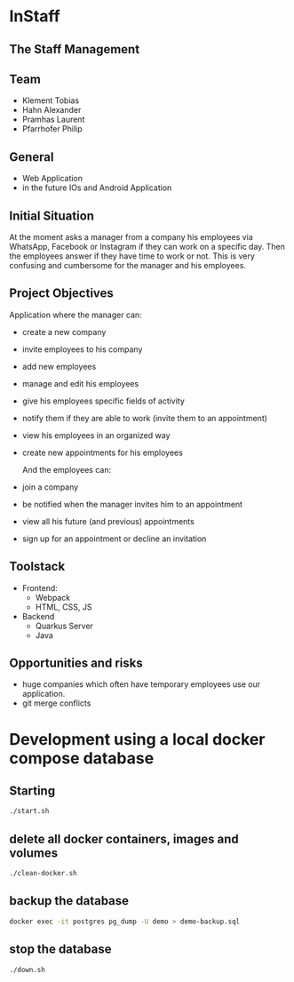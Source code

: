 # InStaff

## The Staff Management 

## Team

* Klement Tobias
* Hahn Alexander
* Pramhas Laurent
* Pfarrhofer Philip

## General

* Web Application
* in the future IOs and Android Application

## Initial Situation

At the moment asks a manager from a company his employees via WhatsApp, Facebook or Instagram if they can work on a specific day. 
Then the employees answer if they have time to work or not. This is very confusing and cumbersome for the manager and his employees.


## Project Objectives

 Application where the manager can:
* create a new company
* invite employees to his company
* add new employees
* manage and edit his employees
* give his employees specific fields of activity
* notify them if they are able to work (invite them to an appointment)
* view his employees in an organized way
* create new appointments for his employees

  And the employees can:
* join a company
* be notified when the manager invites him to an appointment
* view all his future (and previous) appointments
* sign up for an appointment or decline an invitation

## Toolstack

* Frontend:
  + Webpack
  + HTML, CSS, JS
* Backend
  + Quarkus Server
  + Java

## Opportunities and risks

* huge companies which often have temporary employees use our application.
* git merge conflicts

# Development using a local docker compose database

## Starting

```bash
./start.sh
```

## delete all docker containers, images and volumes

```bash
./clean-docker.sh
```


## backup the database

```bash
docker exec -it postgres pg_dump -U demo > demo-backup.sql
```

## stop the database

```bash
./down.sh
```

